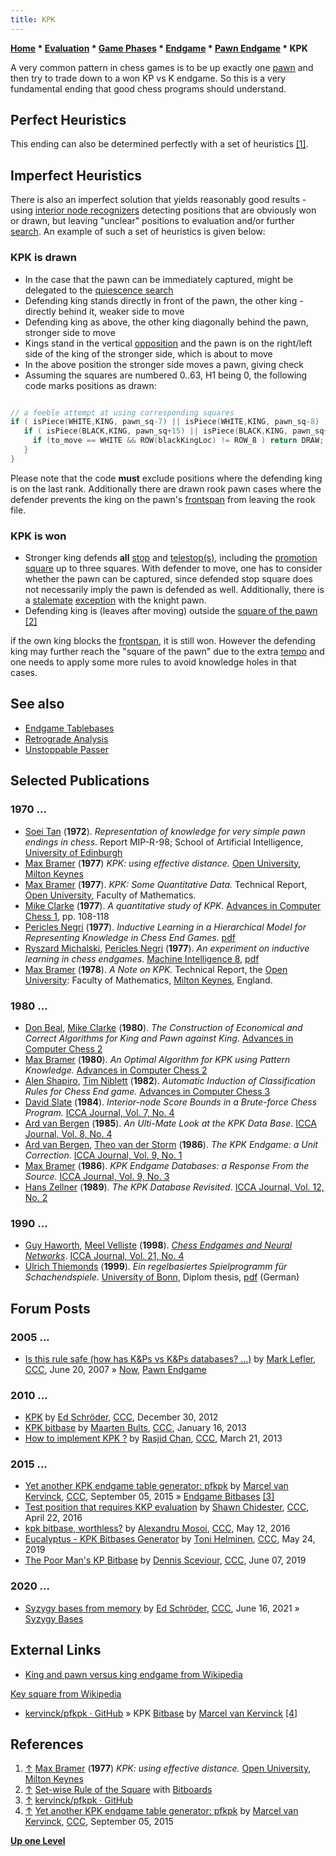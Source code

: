 ```yaml
---
title: KPK
---
```

**[Home](Home "Home") \* [Evaluation](Evaluation "Evaluation") \* [Game Phases](Game_Phases "Game Phases") \* [Endgame](Endgame "Endgame") \* [Pawn Endgame](Pawn_Endgame "Pawn Endgame") \* KPK**


A very common pattern in chess games is to be up exactly one [pawn](Pawn "Pawn") and then try to trade down to a won KP vs K endgame. So this is a very fundamental ending that good chess programs should understand.



## Perfect Heuristics


This ending can also be determined perfectly with a set of heuristics <a id="cite-note-1" href="#cite-ref-1">[1]</a>.



## Imperfect Heuristics


There is also an imperfect solution that yields reasonably good results - using [interior node recognizers](Interior_Node_Recognizer "Interior Node Recognizer") detecting positions that are obviously won or drawn, but leaving "unclear" positions to evaluation and/or further [search](Search "Search"). An example of such a set of heuristics is given below:



### KPK is drawn


* In the case that the pawn can be immediately captured, might be delegated to the [quiescence search](Quiescence_Search "Quiescence Search")
* Defending king stands directly in front of the pawn, the other king - directly behind it, weaker side to move
* Defending king as above, the other king diagonally behind the pawn, stronger side to move
* Kings stand in the vertical [opposition](Opposition "Opposition") and the pawn is on the right/left side of the king of the stronger side, which is about to move
* In the above position the stronger side moves a pawn, giving check
* Assuming the squares are numbered 0..63, H1 being 0, the following code marks positions as drawn:



```C++

// a feeble attempt at using corresponding squares
if ( isPiece(WHITE,KING, pawn_sq-7) || isPiece(WHITE,KING, pawn_sq-8) || isPiece(WHITE,KING, pawn_sq-9) ) {
   if ( isPiece(BLACK,KING, pawn_sq+15) || isPiece(BLACK,KING, pawn_sq+16) || isPiece(BLACK,KING, pawn_sq+17) ) {
     if (to_move == WHITE && ROW(blackKingLoc) != ROW_8 ) return DRAW;
   }
}

```

Please note that the code **must** exclude positions where the defending king is on the last rank. Additionally there are drawn rook pawn cases where the defender prevents the king on the pawn's [frontspan](Pawn_Spans "Pawn Spans") from leaving the rook file.



### KPK is won


* Stronger king defends **all** [stop](Stop_Square "Stop Square") and [telestop(s)](Pawn_Spans#StopandDistantStop "Pawn Spans"), including the [promotion square](Promotion_Square "Promotion Square") up to three squares. With defender to move, one has to consider whether the pawn can be captured, since defended stop square does not necessarily imply the pawn is defended as well. Additionally, there is a [stalemate](Stalemate "Stalemate") [exception](https://en.wikipedia.org/wiki/Key_square#An_exception) with the knight pawn.
* Defending king is (leaves after moving) outside the [square of the pawn](Rule_of_the_Square#TheSquareofthePawn "Rule of the Square") <a id="cite-note-2" href="#cite-ref-2">[2]</a>


 if the own king blocks the [frontspan](Pawn_Spans "Pawn Spans"), it is still won. However the defending king may further reach the "square of the pawn" due to the extra [tempo](Tempo "Tempo") and one needs to apply some more rules to avoid knowledge holes in that cases.
## See also


* [Endgame Tablebases](Endgame_Tablebases "Endgame Tablebases")
* [Retrograde Analysis](Retrograde_Analysis "Retrograde Analysis")
* [Unstoppable Passer](Unstoppable_Passer "Unstoppable Passer")






## Selected Publications


### 1970 ...


* [Soei Tan](Soei_Tan "Soei Tan") (**1972**). *Representation of knowledge for very simple pawn endings in chess*. Report MIP-R-98; School of Artificial Intelligence, [University of Edinburgh](University_of_Edinburgh "University of Edinburgh")
* [Max Bramer](Max_Bramer "Max Bramer") (**1977**) *KPK: using effective distance.* [Open University](https://en.wikipedia.org/wiki/Open_University), [Milton Keynes](https://en.wikipedia.org/wiki/Milton_Keynes)
* [Max Bramer](Max_Bramer "Max Bramer") (**1977**). *KPK: Some Quantitative Data.* Technical Report, [Open University](https://en.wikipedia.org/wiki/Open_University), Faculty of Mathematics.
* [Mike Clarke](Mike_Clarke "Mike Clarke") (**1977**). *A quantitative study of KPK*. [Advances in Computer Chess 1](Advances_in_Computer_Chess_1 "Advances in Computer Chess 1"), pp. 108-118
* [Pericles Negri](index.php?title=Pericles_Negri&action=edit&redlink=1 "Pericles Negri (page does not exist)") (**1977**). *Inductive Learning in a Hierarchical Model for Representing Knowledge in Chess End Games*. [pdf](http://www.mli.gmu.edu/papers/69-78/77-2.pdf)
* [Ryszard Michalski](Ryszard_Michalski "Ryszard Michalski"), [Pericles Negri](index.php?title=Pericles_Negri&action=edit&redlink=1 "Pericles Negri (page does not exist)") (**1977**). *An experiment on inductive learning in chess endgames*. [Machine Intelligence 8](http://www.doc.ic.ac.uk/~shm/MI/mi8.html), [pdf](http://www.mli.gmu.edu/papers/69-78/77-1.pdf)
* [Max Bramer](Max_Bramer "Max Bramer") (**1978**). *A Note on KPK.* Technical Report, the [Open University](https://en.wikipedia.org/wiki/Open_University): Faculty of Mathematics, [Milton Keynes](https://en.wikipedia.org/wiki/Milton_Keynes), England.


### 1980 ...


* [Don Beal](Don_Beal "Don Beal"), [Mike Clarke](Mike_Clarke "Mike Clarke") (**1980**). *The Construction of Economical and Correct Algorithms for King and Pawn against King*. [Advances in Computer Chess 2](Advances_in_Computer_Chess_2 "Advances in Computer Chess 2")
* [Max Bramer](Max_Bramer "Max Bramer") (**1980**). *An Optimal Algorithm for KPK using Pattern Knowledge.* [Advances in Computer Chess 2](Advances_in_Computer_Chess_2 "Advances in Computer Chess 2")
* [Alen Shapiro](Alen_Shapiro "Alen Shapiro"), [Tim Niblett](Tim_Niblett "Tim Niblett") (**1982**). *Automatic Induction of Classification Rules for Chess End game.* [Advances in Computer Chess 3](Advances_in_Computer_Chess_3 "Advances in Computer Chess 3")
* [David Slate](David_Slate "David Slate") (**1984**). *Interior-node Score Bounds in a Brute-force Chess Program.* [ICCA Journal, Vol. 7, No. 4](ICGA_Journal#7_4 "ICGA Journal")
* [Ard van Bergen](Ard_van_Bergen "Ard van Bergen") (**1985**). *An Ulti-Mate Look at the KPK Data Base*. [ICCA Journal, Vol. 8, No. 4](ICGA_Journal#8_4 "ICGA Journal")
* [Ard van Bergen](Ard_van_Bergen "Ard van Bergen"), [Theo van der Storm](Theo_van_der_Storm "Theo van der Storm") (**1986**). *The KPK Endgame: a Unit Correction*. [ICCA Journal, Vol. 9, No. 1](ICGA_Journal#9_1 "ICGA Journal")
* [Max Bramer](Max_Bramer "Max Bramer") (**1986**). *KPK Endgame Databases: a Response From the Source.* [ICCA Journal, Vol. 9, No. 3](ICGA_Journal#9_3 "ICGA Journal")
* [Hans Zellner](Hans_Zellner "Hans Zellner") (**1989**). *The KPK Database Revisited*. [ICCA Journal, Vol. 12, No. 2](ICGA_Journal#12_2 "ICGA Journal")


### 1990 ...


* [Guy Haworth](Guy_Haworth "Guy Haworth"), [Meel Velliste](Meel_Velliste "Meel Velliste") (**1998**). *[Chess Endgames and Neural Networks](http://centaur.reading.ac.uk/4569/)*. [ICCA Journal, Vol. 21, No. 4](ICGA_Journal#21_4 "ICGA Journal")
* [Ulrich Thiemonds](Ulrich_Thiemonds "Ulrich Thiemonds") (**1999**). *Ein regelbasiertes Spielprogramm für Schachendspiele*. [University of Bonn](https://en.wikipedia.org/wiki/University_of_Bonn), Diplom thesis, [pdf](https://www.idb.uni-bonn.de/publications/da/da_thiemonds_1999.pdf) (German)


## Forum Posts


### 2005 ...


* [Is this rule safe (how has K&Ps vs K&Ps databases? ...)](http://www.talkchess.com/forum/viewtopic.php?t=14578) by [Mark Lefler](Mark_Lefler "Mark Lefler"), [CCC](CCC "CCC"), June 20, 2007 » [Now](Now "Now"), [Pawn Endgame](Pawn_Endgame "Pawn Endgame")


### 2010 ...


* [KPK](http://www.talkchess.com/forum/viewtopic.php?t=46651) by [Ed Schröder](Ed_Schroder "Ed Schroder"), [CCC](CCC "CCC"), December 30, 2012
* [KPK bitbase](http://www.talkchess.com/forum/viewtopic.php?t=46893) by [Maarten Bults](index.php?title=Maarten_Bults&action=edit&redlink=1 "Maarten Bults (page does not exist)"), [CCC](CCC "CCC"), January 16, 2013
* [How to implement KPK ?](http://www.talkchess.com/forum/viewtopic.php?t=47557) by [Rasjid Chan](Rasjid_Chan "Rasjid Chan"), [CCC](CCC "CCC"), March 21, 2013


### 2015 ...


* [Yet another KPK endgame table generator: pfkpk](http://www.talkchess.com/forum/viewtopic.php?t=57517) by [Marcel van Kervinck](Marcel_van_Kervinck "Marcel van Kervinck"), [CCC](CCC "CCC"), September 05, 2015 » [Endgame Bitbases](Endgame_Bitbases "Endgame Bitbases") <a id="cite-note-3" href="#cite-ref-3">[3]</a>
* [Test position that requires KKP evaluation](http://www.talkchess.com/forum/viewtopic.php?t=59928) by [Shawn Chidester](Shawn_Chidester "Shawn Chidester"), [CCC](CCC "CCC"), April 22, 2016
* [kpk bitbase, worthless?](http://www.talkchess.com/forum/viewtopic.php?t=60151) by [Alexandru Mosoi](Alexandru_Mosoi "Alexandru Mosoi"), [CCC](CCC "CCC"), May 12, 2016
* [Eucalyptus - KPK Bitbases Generator](http://www.talkchess.com/forum3/viewtopic.php?f=7&t=70815) by [Toni Helminen](Toni_Helminen "Toni Helminen"), [CCC](CCC "CCC"), May 24, 2019
* [The Poor Man's KP Bitbase](http://www.talkchess.com/forum3/viewtopic.php?f=7&t=70942) by [Dennis Sceviour](Dennis_Sceviour "Dennis Sceviour"), [CCC](CCC "CCC"), June 07, 2019


### 2020 ...


* [Syzygy bases from memory](http://www.talkchess.com/forum3/viewtopic.php?f=7&t=77499) by [Ed Schröder](Ed_Schroder "Ed Schroder"), [CCC](CCC "CCC"), June 16, 2021 » [Syzygy Bases](Syzygy_Bases "Syzygy Bases")


## External Links


* [King and pawn versus king endgame from Wikipedia](https://en.wikipedia.org/wiki/King_and_pawn_versus_king_endgame)


 [Key square from Wikipedia](https://en.wikipedia.org/wiki/Key_square)
* [kervinck/pfkpk · GitHub](https://github.com/kervinck/pfkpk) » KPK [Bitbase](Endgame_Bitbases "Endgame Bitbases") by [Marcel van Kervinck](Marcel_van_Kervinck "Marcel van Kervinck") <a id="cite-note-4" href="#cite-ref-4">[4]</a>


## References


1. <a id="cite-ref-1" href="#cite-note-1">↑</a> [Max Bramer](Max_Bramer "Max Bramer") (**1977**) *KPK: using effective distance.* [Open University](https://en.wikipedia.org/wiki/Open_University), [Milton Keynes](https://en.wikipedia.org/wiki/Milton_Keynes)
2. <a id="cite-ref-2" href="#cite-note-2">↑</a> [Set-wise Rule of the Square](King_Pattern#SetwiseRuleoftheSquare "King Pattern") with [Bitboards](Bitboards "Bitboards")
3. <a id="cite-ref-3" href="#cite-note-3">↑</a> [kervinck/pfkpk · GitHub](https://github.com/kervinck/pfkpk)
4. <a id="cite-ref-4" href="#cite-note-4">↑</a> [Yet another KPK endgame table generator: pfkpk](http://www.talkchess.com/forum/viewtopic.php?t=57517) by [Marcel van Kervinck](Marcel_van_Kervinck "Marcel van Kervinck"), [CCC](CCC "CCC"), September 05, 2015

**[Up one Level](Pawn_Endgame "Pawn Endgame")**







 
